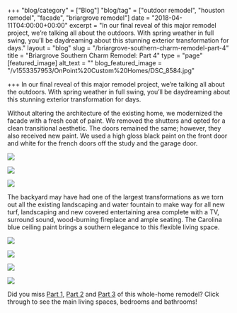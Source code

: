 +++
"blog/category" = ["Blog"]
"blog/tag" = ["outdoor remodel", "houston remodel", "facade", "briargrove remodel"]
date = "2018-04-11T04:00:00+00:00"
excerpt = "In our final reveal of this major remodel project, we’re talking all about the outdoors. With spring weather in full swing, you’ll be daydreaming about this stunning exterior transformation for days."
layout = "blog"
slug = "/briargrove-southern-charm-remodel-part-4"
title = "Briargrove Southern Charm Remodel: Part 4"
type = "page"
[featured_image]
alt_text = ""
blog_featured_image = "/v1553357953/OnPoint%20Custom%20Homes/DSC_8584.jpg"

+++
In our final reveal of this major remodel project, we’re talking all about the outdoors. With spring weather in full swing, you’ll be daydreaming about this stunning exterior transformation for days.

Without altering the architecture of the existing home, we modernized the facade with a fresh coat of paint. We removed the shutters and opted for a clean transitional aesthetic. The doors remained the same; however, they also received new paint. We used a high gloss black paint on the front door and white for the french doors off the study and the garage door. 

![](https://res.cloudinary.com/onpointcustomhomes/image/upload/v1553358004/OnPoint%20Custom%20Homes/15.jpg)

![](https://res.cloudinary.com/onpointcustomhomes/image/upload/v1553284797/OnPoint%20Custom%20Homes/DSC_8608.jpg)

![](https://res.cloudinary.com/onpointcustomhomes/image/upload/v1553358038/OnPoint%20Custom%20Homes/DSC_8612.jpg)

The backyard may have had one of the largest transformations as we torn out all the existing landscaping and water fountain to make way for all new turf, landscaping and new covered entertaining area complete with a TV, surround sound, wood-burning fireplace and ample seating. The Carolina blue ceiling paint brings a southern elegance to this flexible living space.

![](https://res.cloudinary.com/onpointcustomhomes/image/upload/v1553358052/OnPoint%20Custom%20Homes/16.jpg)

![](https://res.cloudinary.com/onpointcustomhomes/image/upload/v1553284795/OnPoint%20Custom%20Homes/DSC_8602.jpg)

![](https://res.cloudinary.com/onpointcustomhomes/image/upload/v1553284791/OnPoint%20Custom%20Homes/DSC_8581.jpg)

![](https://res.cloudinary.com/onpointcustomhomes/image/upload/v1553357953/OnPoint%20Custom%20Homes/DSC_8584.jpg)

Did you miss [Part 1](https://onpointcustomhomes.com/blog/briargrove-southern-charm-remodel-part-1/), [Part 2](https://onpointcustomhomes.com/blog/briargrove-southern-charm-remodel-part-2/) and [Part 3](https://onpointcustomhomes.com/blog/briargrove-southern-charm-remodel-part-3/) of this whole-home remodel? Click through to see the main living spaces, bedrooms and bathrooms!